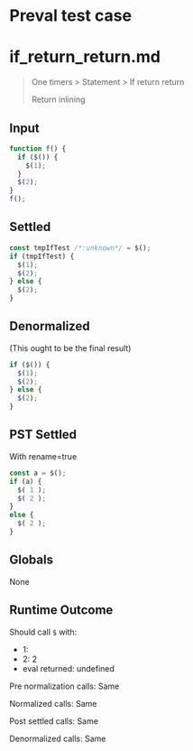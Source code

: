 # Preval test case

# if_return_return.md

> One timers > Statement > If return return
>
> Return inlining

## Input

`````js filename=intro
function f() {
  if ($()) {
    $(1);
  }
  $(2);
}
f();
`````


## Settled


`````js filename=intro
const tmpIfTest /*:unknown*/ = $();
if (tmpIfTest) {
  $(1);
  $(2);
} else {
  $(2);
}
`````


## Denormalized
(This ought to be the final result)

`````js filename=intro
if ($()) {
  $(1);
  $(2);
} else {
  $(2);
}
`````


## PST Settled
With rename=true

`````js filename=intro
const a = $();
if (a) {
  $( 1 );
  $( 2 );
}
else {
  $( 2 );
}
`````


## Globals


None


## Runtime Outcome


Should call `$` with:
 - 1: 
 - 2: 2
 - eval returned: undefined

Pre normalization calls: Same

Normalized calls: Same

Post settled calls: Same

Denormalized calls: Same
